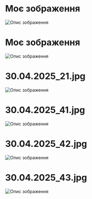 <!DOCTYPE html>
<html lang="uk">
<head>
    <meta charset="UTF-8">
    <title>Моє зображення</title>
</head>
<body>
    <h1>Моє зображення</h1>
    <img src="22.04.2025.jpg" alt="Опис зображення">
</body>
    <body>
    <h1>Моє зображення</h1>
    <img src="25.04.2025.jpg" alt="Опис зображення">
</body>
    <body>
    <h1>30.04.2025_21.jpg</h1>
    <img src="30.04.2025_21.jpg" alt="Опис зображення">
</body>
    <body>
    <h1>30.04.2025_41.jpg</h1>
    <img src="30.04.2025_41.jpg" alt="Опис зображення">
</body>
    <body>
    <h1>30.04.2025_42.jpg</h1>
    <img src="30.04.2025_42.jpg" alt="Опис зображення">
</body>
    <body>
    <h1>30.04.2025_43.jpg</h1>
    <img src="30.04.2025_43.jpg" alt="Опис зображення">
</body>
</html>
